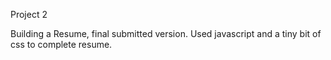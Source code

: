Project 2

Building a Resume, final submitted version.  Used javascript and a tiny bit of css to complete resume.